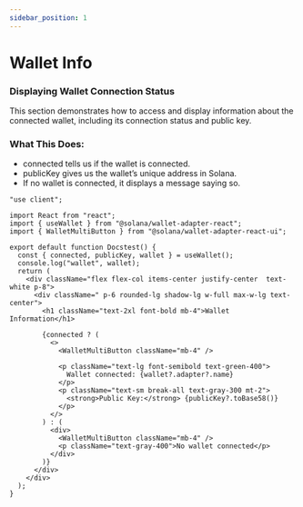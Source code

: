 ```yaml
---
sidebar_position: 1
---
```


# Wallet Info

### Displaying Wallet Connection Status

This section demonstrates how to access and display information about the connected wallet, including its connection status and public key.

### What This Does:

- connected tells us if the wallet is connected.
- publicKey gives us the wallet’s unique address in Solana.
- If no wallet is connected, it displays a message saying so.

```tsx
"use client";

import React from "react";
import { useWallet } from "@solana/wallet-adapter-react";
import { WalletMultiButton } from "@solana/wallet-adapter-react-ui";

export default function Docstest() {
  const { connected, publicKey, wallet } = useWallet();
  console.log("wallet", wallet);
  return (
    <div className="flex flex-col items-center justify-center  text-white p-8">
      <div className=" p-6 rounded-lg shadow-lg w-full max-w-lg text-center">
        <h1 className="text-2xl font-bold mb-4">Wallet Information</h1>

        {connected ? (
          <>
            <WalletMultiButton className="mb-4" />

            <p className="text-lg font-semibold text-green-400">
              Wallet connected: {wallet?.adapter?.name}
            </p>
            <p className="text-sm break-all text-gray-300 mt-2">
              <strong>Public Key:</strong> {publicKey?.toBase58()}
            </p>
          </>
        ) : (
          <div>
            <WalletMultiButton className="mb-4" />
            <p className="text-gray-400">No wallet connected</p>
          </div>
        )}
      </div>
    </div>
  );
}
```
